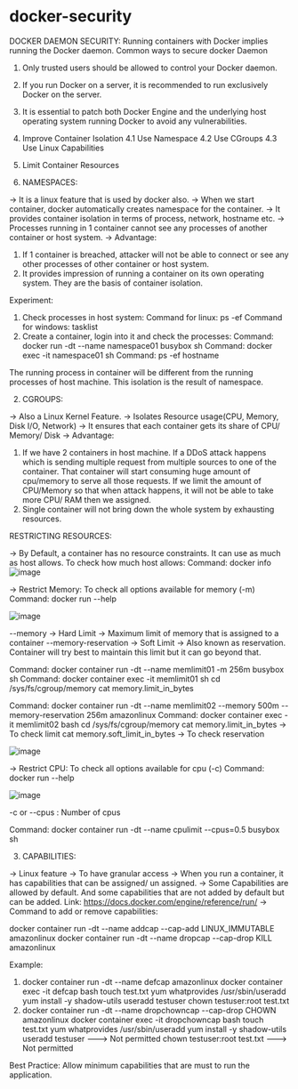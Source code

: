 # docker-security

DOCKER DAEMON SECURITY: 
Running containers with Docker implies running the Docker daemon. Common ways to secure docker Daemon

1. Only trusted users should be allowed to control your Docker daemon.
2. If you run Docker on a server, it is recommended to run exclusively Docker on the server.
3. It is essential to patch both Docker Engine and the underlying host operating system running Docker to avoid any vulnerabilities. 
4. Improve Container Isolation
  4.1 Use Namespace
  4.2 Use CGroups
  4.3 Use Linux Capabilities
5. Limit Container Resources 


1. NAMESPACES:

-> It is a linux feature that is used by docker also.
-> When we start container, docker automatically creates namespace for the container.
-> It provides container isolation in terms of process, network, hostname etc.
-> Processes running in 1 container cannot see any processes of another container or host system. 
-> Advantage: 
  1. If 1 container is breached, attacker will not be able to connect or see any other processes of other container or host system. 
  2. It provides impression of running a container on its own operating system. They are the basis of container isolation.

Experiment: 
1. Check processes in host system: 
Command for linux: ps -ef
Command for windows: tasklist
2. Create a container, login into it and check the processes: 
Command: docker run -dt --name namespace01 busybox sh
Command: docker exec -it namespace01 sh
Command: ps -ef
hostname

The running process in container will be different from the running processes of host machine. This isolation is the result of namespace.

2. CGROUPS: 

-> Also a Linux Kernel Feature.
-> Isolates Resource usage(CPU, Memory, Disk I/O, Network) 
-> It ensures that each container gets its share of CPU/ Memory/ Disk
-> Advantage:
  1. If we have 2 containers in host machine. If a DDoS attack happens which is sending multiple request from multiple sources to one of the container. That container will start consuming huge amount of cpu/memory to serve all those requests. If we limit the amount of CPU/Memory so that when attack happens, it will not be able to take more CPU/ RAM then we assigned. 
  2. Single container will not bring down the whole system by exhausting resources.

RESTRICTING RESOURCES:

-> By Default, a container has no resource constraints. It can use as much as host allows.
To check how much host allows:
Command: docker info
![image](https://user-images.githubusercontent.com/59343209/160227798-b92761fe-0e4d-40b5-bb85-baea245c79c1.png)

-> Restrict Memory:
To check all options available for memory (-m)
Command: docker run --help

![image](https://user-images.githubusercontent.com/59343209/160227830-0147bc56-24f0-4a6c-8bdb-19aaf0f23e14.png)

--memory -> Hard Limit -> Maximum limit of memory that is assigned to a container 
--memory-reservation -> Soft Limit -> Also known as reservation. Container will try best to maintain this limit but it can go beyond that. 

Command: docker container run -dt --name memlimit01 -m 256m busybox sh
Command: docker container exec -it memlimit01 sh
  cd /sys/fs/cgroup/memory
  cat memory.limit_in_bytes
  
Command: docker container run -dt --name memlimit02 --memory 500m --memory-reservation 256m amazonlinux
Command: docker container exec -it memlimit02 bash
  cd /sys/fs/cgroup/memory
  cat memory.limit_in_bytes -> To check limit 
  cat memory.soft_limit_in_bytes -> To check reservation
  
  ![image](https://user-images.githubusercontent.com/59343209/160228623-294f933b-9816-4022-84ac-9d259d92f21d.png)

  
-> Restrict CPU: 
To check all options available for cpu (-c)
Command: docker run --help

![image](https://user-images.githubusercontent.com/59343209/160228643-82b88deb-c2f3-4b13-8fd9-05c311e38b81.png)

-c or --cpus : Number of cpus

Command: docker container run -dt --name cpulimit --cpus=0.5 busybox sh

3. CAPABILITIES:

-> Linux feature
-> To have granular access 
-> When you run a container, it has capabilities that can be assigned/ un assigned. 
-> Some Capabilities are allowed by default. And some capabilities that are not added by default but can be added. 
Link: https://docs.docker.com/engine/reference/run/
-> Command to add or remove capabilities:

docker container run -dt --name addcap --cap-add LINUX_IMMUTABLE amazonlinux
docker container run -dt --name dropcap --cap-drop KILL amazonlinux

Example: 

1. docker container run -dt --name defcap amazonlinux
   docker container exec -it defcap bash
   touch test.txt
   yum whatprovides /usr/sbin/useradd
   yum install -y shadow-utils
   useradd testuser
   chown testuser:root test.txt
3. docker container run -dt --name dropchowncap --cap-drop CHOWN amazonlinux
    docker container exec -it dropchowncap bash
    touch test.txt
    yum whatprovides /usr/sbin/useradd
    yum install -y shadow-utils
    useradd testuser   ---> Not permitted
    chown testuser:root test.txt    ---> Not permitted
    
Best Practice: Allow minimum capabilities that are must to run the application. 
